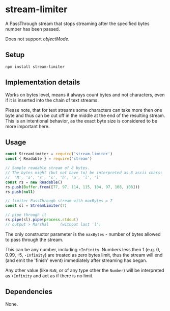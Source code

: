 # stream-limiter

A PassThrough stream that stops streaming after the specified bytes number has been passed.

Does not support *objectMode*.

## Setup

```shell
npm install stream-limiter
```

## Implementation details

Works on bytes level, means it always count bytes and not characters, even if it is inserted into the chain of text streams.

Please note, that for text streams some characters can take more then one byte and thus can be cut off in the middle at the end of the resulting stream. This is an intentional behavior, as the exact byte size is considered to be more important here.

## Usage

```javascript
const StreamLimiter = require('stream-limiter')
const { Readable } = require('stream')

// Sample readable stream of 8 bytes.
// The bytes might (but not have to) be interpreted as 8 ascii chars:
//  'M', 'a', 'r', 's', 'h', 'a', 'l', 'l'
const rs = new Readable()
rs.push(Buffer.from([77, 97, 114, 115, 104, 97, 108, 108]))
rs.push(null)

// limiter PassThrough stream with maxBytes = 7
const sl = StreamLimiter(7)

// pipe through it
rs.pipe(sl).pipe(process.stdout)
// output > Marshal     (without last 'l')
```

The only constructor parameter is the ```maxBytes``` - number of bytes allowed to pass through the stream.

This can be any number, including ```+Infinity```. Numbers less then 1 (e.g. 0, 0.99, -5, ```-Infinity```) are treated as zero bytes limit, thus the stream will end (and emit the 'finish' event) immediately after streaming has began.

Any other value (like ```NaN```, or of any type other the ```Number```) will be interpreted as ```+Infinity``` and act as if there is no limit.

## Dependencies

None.
